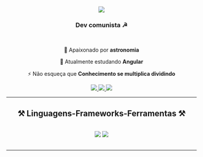 
<h1 align="center">
    <img src="https://readme-typing-svg.herokuapp.com/?font=Righteous&size=35&center=true&vCenter=true&width=500&height=70&duration=4000&lines=Oie!+😁;+Seja+Bem+Vindo!🤗;" />
</h1>

<h3 align="center">Dev comunista ☭</h3>

<br/>

<div align="center">
 
 🔭 Apaixonado por **astronomia**
 
 🌱 Atualmente estudando **Angular**

⚡ Não esqueça que **Conhecimento se multiplica dividindo**

 </div>

 <div align="center"> 
  <a href="mailto:#">
    <img src="https://img.shields.io/badge/Gmail-333333?style=for-the-badge&logo=gmail&logoColor=red" />
  </a>
  <a href="#" target="_blank">
    <img src="https://img.shields.io/badge/LinkedIn-0077B5?style=for-the-badge&logo=linkedin&logoColor=white" target="_blank" />
  </a>
  <a href="#" target="_blank">
     <img src="https://img.shields.io/badge/Portfolio-FF5722?style=for-the-badge&logo=todoist&logoColor=white" target="_blank" /> <!-- sqlite, safari, google-chrome are other good icon options -->
  </a>
</div>

 <hr/>
 
<h2 align="center">⚒️ Linguagens-Frameworks-Ferramentas ⚒️</h2>
<br/>
<div align="center">
    <img src="https://skillicons.dev/icons?i=react,bootstrap,html,css,vscode,github,git,r" />
    <img src="https://skillicons.dev/icons?i=nodejs,python,javascript,java,mysql" /><br>
</div>

<br/>
<hr/>


<!--
**CamaradaRique/CamaradaRique** is a ✨ _special_ ✨ repository because its `README.md` (this file) appears on your GitHub profile.

Here are some ideas to get you started:

- 🔭 I’m currently working on ...
- 🌱 I’m currently learning ...
- 👯 I’m looking to collaborate on ...
- 🤔 I’m looking for help with ...
- 💬 Ask me about ...
- 📫 How to reach me: ...
- 😄 Pronouns: ...
- ⚡ Fun fact: ...
-->
